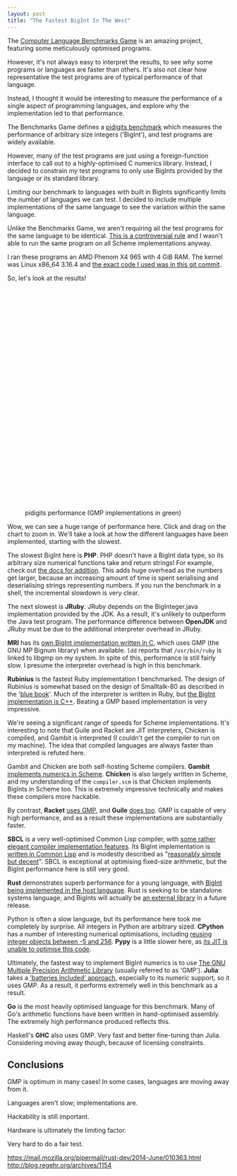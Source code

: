 ```yaml
--- 
layout: post
title: "The Fastest BigInt In The West"
---
```


The
[Computer Language Benchmarks Game](http://benchmarksgame.alioth.debian.org/)
is an amazing project, featuring some meticulously optimised
programs.

However, it's not always easy to interpret the results, to see *why*
some programs or languages are faster than others. It's also not clear how
representative the test programs are of typical performance of that
language.

Instead, I thought it would be interesting to measure the performance
of a single aspect of programming languages, and explore why the
implementation led to that performance.

The Benchmarks Game defines a
[pidigits benchmark](http://benchmarksgame.alioth.debian.org/u64q/performance.php?test=pidigits#about)
which measures the performance of arbitrary size integers ('BigInt'),
and test programs are widely available.

However, many of the test programs are just using a foreign-function
interface to call out to a highly-optimised C numerics
library. Instead, I decided to constrain my test programs to only use
BigInts provided by the language or its standard library.

Limiting our benchmark to languages with built in BigInts
significantly limits the number of languages we can test. I decided to
include multiple implementations of the same language to see the
variation within the same language.

Unlike the Benchmarks Game, we aren't requiring all the test programs
for the same language to be
identical. [This is a controversial rule](https://alexgaynor.net/2011/apr/03/my-experience-computer-language-shootout/)
and I wasn't able to run the same program on all Scheme
implementations anyway.

I ran these programs an AMD Phenom X4 965 with 4 GiB RAM. The kernel
was Linux x86_64 3.16.4 and
[the exact code I used was in this git commit](https://github.com/Wilfred/the_end_times/tree/b3f0d1861c8eed35d2743e2497700e5a4400d750).

So, let's look at the results!

<figure>
<div id="container" style="min-width: 310px; max-width: 800px; height:500px; margin: 0 auto"></div>
    <figcaption>pidigits performance (GMP implementations in green)</figcaption>
</figure>

Wow, we can see a huge range of performance here. Click and drag on
the chart to zoom in. We'll take a look at how the different
languages have been implemented, starting with the slowest.

The slowest BigInt here is **PHP**. PHP doesn't have a BigInt data type,
so its arbitrary size numerical functions take and return strings!
For example, check out [the docs for addition](http://php.net/manual/en/function.bcadd.php). This
adds huge overhead as the numbers get larger, because an increasing
amount of time is spent serialising and deserialising strings
representing numbers. If you run the benchmark in a shell, the
incremental slowdown is very clear.

The next slowest is **JRuby**. JRuby depends on the BigInteger.java
implementation provided by the JDK. As a result, it's unlikely to
outperform the Java test program. The performance difference between
**OpenJDK** and JRuby must be due to the additional interpreter
overhead in JRuby.

**MRI** has its
[own BigInt implementation written in C](https://github.com/ruby/ruby/blob/v2_1_3/bignum.c),
which uses GMP (the GNU MP Bignum library) when available. `ldd` reports that `/usr/bin/ruby` is
linked to libgmp on my system. In spite of this, performance is still
fairly slow. I presume the interpreter overhead is high in this benchmark.

**Rubinius** is the fastest Ruby implementation I benchmarked. The
design of Rubinius is somewhat based on the design of Smalltalk-80 as
described in the
'[blue book](http://stephane.ducasse.free.fr/FreeBooks/BlueBook/Bluebook.pdf)'. Much
of the interpreter is written in Ruby, but
[the BigInt implementation is C++](https://github.com/rubinius/rubinius/blob/v2.2.10/vm/builtin/bignum.cpp). Beating
a GMP based implementation is very impressive.

We're seeing a significant range of speeds for Scheme
implementations. It's interesting to note that Guile and Racket are
JIT interpreters, Chicken is compiled, and Gambit is interpreted (I
couldn't get the compiler to run on my machine). The idea that
compiled languages are always faster than interpreted is refuted here.

Gambit and Chicken are both self-hosting Scheme compilers. **Gambit**
[implements numerics in Scheme](https://github.com/feeley/gambit/blob/v4.7.0/lib/_num.scm). **Chicken**
is also largely written in Scheme, and my understanding of the
`compiler.scm` is that Chicken implements BigInts in Scheme too. This
is extremely impressive technically and makes these compilers more
hackable.

By contrast, **Racket**
[uses GMP](https://github.com/plt/libs/blob/2f116c1b64af3f980a403cb4b57051457b2a9c39/math-x86_64-linux-natipkg/math/info.rkt),
and **Guile**
[does too](http://git.savannah.gnu.org/gitweb/?p=guile.git;a=blob;f=README;h=92d786c069837d81126d598e93416a20fc68a0c2;hb=HEAD#l65).
GMP is capable of very high performance, and as a result these
implementations are substantially faster.

**SBCL** is a very well-optimised Common Lisp compiler, with
[some rather elegant compiler implementation features](http://www.pvk.ca/Blog/2014/08/16/how-to-define-new-intrinsics-in-sbcl/).
Its BigInt implementation is
[written in Common Lisp](https://github.com/sbcl/sbcl/blob/sbcl-1.2.2/src/code/bignum.lisp)
and is modestly described as
"[reasonably simple but decent](http://www.sbcl.org/gsoc2013/ideas/#sec-1.2)". SBCL
is exceptional at optimising fixed-size arithmetic, but the BigInt
performance here is still very good.

**Rust** demonstrates superb performance for a young language, with
[BigInt being implemented in the host language](https://github.com/rust-lang/rust/blob/0.12.0/src/libnum/bigint.rs). Rust
is seeking to be standalone systems language, and BigInts will
actually be [an external library](https://github.com/rust-lang/num) in a future
release.

Python is often a slow language, but its performance here took me
completely by surprise. All integers in Python are arbitrary
sized. **CPython** has a number of interesting numerical
optimisations, including
[reusing integer objects between -5 and 256](http://www.laurentluce.com/posts/python-integer-objects-implementation/). **Pypy**
is a little slower here, as
[its JIT is unable to optimise this code](https://mail.python.org/pipermail/pypy-dev/2014-August/012713.html).

Ultimately, the fastest way to implement BigInt numerics is to use
[The GNU Multiple Precision Arithmetic Library](https://gmplib.org/)
(usually referred to as 'GMP'). **Julia** takes a
['batteries included' approach](https://github.com/JuliaLang/julia/#required-build-tools-and-external-libraries),
especially to its numeric support, so it uses GMP. As a result, it
performs extremely well in this benchmark as a result.

**Go** is the most heavily optimised language for this benchmark. Many
of Go's arithmetic functions have been written in hand-optimised
assembly. The extremely high performance produced reflects this.

Haskell's **GHC** also uses GMP. Very fast and better fine-tuning than
Julia. Considering moving away though, because of licensing constraints.

## Conclusions

GMP is optimum in many cases! In some cases, languages are moving away
from it.

Languages aren't slow; implementations are.

Hackability is still important.

Hardware is ultimately the limiting factor.

Very hard to do a fair test.

https://mail.mozilla.org/pipermail/rust-dev/2014-June/010363.html
http://blog.regehr.org/archives/1154

<script src="/bower_components/jquery/dist/jquery.min.js"></script>
<script src="/bower_components/highcharts/highcharts.js"></script>
<script src="/bower_components/highcharts/modules/exporting.js"></script>

<script>
$('#container').highcharts({
    chart: {
        type: 'bar',
        zoomType: 'y',
    },
    title: {
        text: ''
    },
    xAxis: {
        categories: ["SBCL", "Go", "GHC", "OpenJDK", "Julia", "PHP", "CPython", "pypy", "JRuby", "MRI", "Rubinius", "Rust", "Chicken", "Gambit", "Guile", "Racket"],
        title: {
            text: null
        },
        labels: {
            style: {
                fontSize: "16px"
            }
        }
    },
    yAxis: {
        min: 0,
        title: {
            text: 'Time in seconds',
            align: 'high'
        },
        labels: {
            overflow: 'justify',
            style: {
                fontSize: "16px"
            }
        }
    },
    tooltip: {
        enabled: false
    },
    legend: {
        enabled: false,
    },
    exporting: {
        enabled: false,
    },
    plotOptions: {
        bar: {
            dataLabels: {
                enabled: true,
                style: {
                    fontSize: '16px',
                }
            }
        }
    },
    credits: {
        enabled: false
    },
    series: [{
        name: 'pidigits',
        data: [
            12.049, 2.899,
            {y: 1.583, color: "#55CC55"},
            19.618,
            {y: 7.395, color: "#55CC55"},
            438.72, 4.568, 8.881, 29.197,
            {y: 27.721, color: "#55CC55"},
            19.010, 11.793, 8.350, 14.631,
            {y: 9.431, color: "#55CC55"},
            {y: 17.369, color: "#55CC55"}
        ]
    }]
});
</script>

